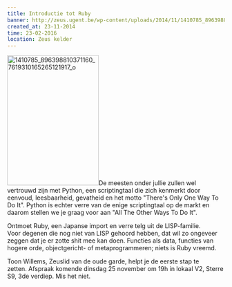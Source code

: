 ```yaml
---
title: Introductie tot Ruby
banner: http://zeus.ugent.be/wp-content/uploads/2014/11/1410785_896398810371160_7619310165265121917_o-212x300.jpg
created_at: 23-11-2014
time: 23-02-2016
location: Zeus kelder
---
```


<p style="text-align: left;"><a href="https://zeus.ugent.be/wp-content/uploads/2014/11/1410785_896398810371160_7619310165265121917_o.jpg"><img class="alignright size-medium wp-image-2142" src="http://zeus.ugent.be/wp-content/uploads/2014/11/1410785_896398810371160_7619310165265121917_o-212x300.jpg" alt="1410785_896398810371160_7619310165265121917_o" width="212" height="300" /></a>De meesten onder jullie zullen wel vertrouwd zijn met Python, een scriptingtaal die zich kenmerkt door eenvoud, leesbaarheid, gevatheid en het motto "There's Only One Way To Do It". Python is echter verre van de enige scriptingtaal op de markt en daarom stellen we je graag voor aan "All The Other Ways To Do It".</p>
<p style="text-align: left;">Ontmoet Ruby, een Japanse import en verre telg uit de LISP-familie. Voor degenen die nog niet van LISP gehoord hebben, dat wil zo ongeveer zeggen dat je er zotte shit mee kan doen. Functies als data, functies van hogere orde, objectgericht- of metaprogrammeren; niets is Ruby vreemd.</p>
<p style="text-align: left;">Toon Willems, Zeuslid van de oude garde, helpt je de eerste stap te zetten. Afspraak komende dinsdag 25 november om 19h in lokaal V2, Sterre S9, 3de verdiep.
Mis het niet.</p>